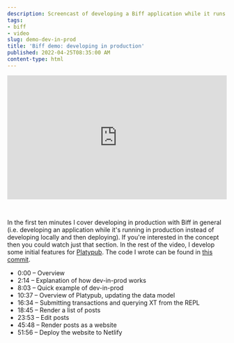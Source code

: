 ```yaml
---
description: Screencast of developing a Biff application while it runs in production.
tags:
- biff
- video
slug: demo-dev-in-prod
title: 'Biff demo: developing in production'
published: 2022-04-25T08:35:00 AM
content-type: html
---
```


<div style="padding: 56.25% 0 0 0; position: relative;"><iframe style="position: absolute; top: 0; left: 0; width: 100%; height: 100%;" title="Biff demo: developing in production" src="https://player.vimeo.com/video/702421539?h=e189564aa0&amp;badge=0&amp;autopause=0&amp;player_id=0&amp;app_id=58479" frameborder="0" allowfullscreen="allowfullscreen"></iframe></div>
<p>&nbsp;</p>
<p>In the first ten minutes I cover developing in production with Biff in general (i.e. developing an application while it's running in production instead of developing locally and then deploying). If you're interested in the concept then you could watch just that section. In the rest of the video, I develop some initial features for <a href="https://biffweb.com/p/platypub-plans/">Platypub</a>. The code I wrote can be found in <a href="https://github.com/jacobobryant/platypub/commit/2443083df97c32577072e5493dd66cc519afee9f">this commit</a>.</p>
<ul>
<li>0:00 &ndash; Overview</li>
<li>2:14 &ndash; Explanation of how dev-in-prod works</li>
<li>8:03 &ndash; Quick example of dev-in-prod</li>
<li>10:37 &ndash; Overview of Platypub, updating the data model</li>
<li>16:34 &ndash; Submitting transactions and querying XT from the REPL</li>
<li>18:45 &ndash; Render a list of posts</li>
<li>23:53 &ndash; Edit posts</li>
<li>45:48 &ndash; Render posts as a website</li>
<li>51:56 &ndash; Deploy the website to Netlify</li>
</ul>